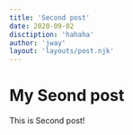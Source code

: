 ```yaml
---
title: 'Second post'
date: 2020-09-02
disctiption: 'hahaha'
author: 'jway'
layout: 'layouts/post.njk'
---
```


# My Seond post
This is Second post!